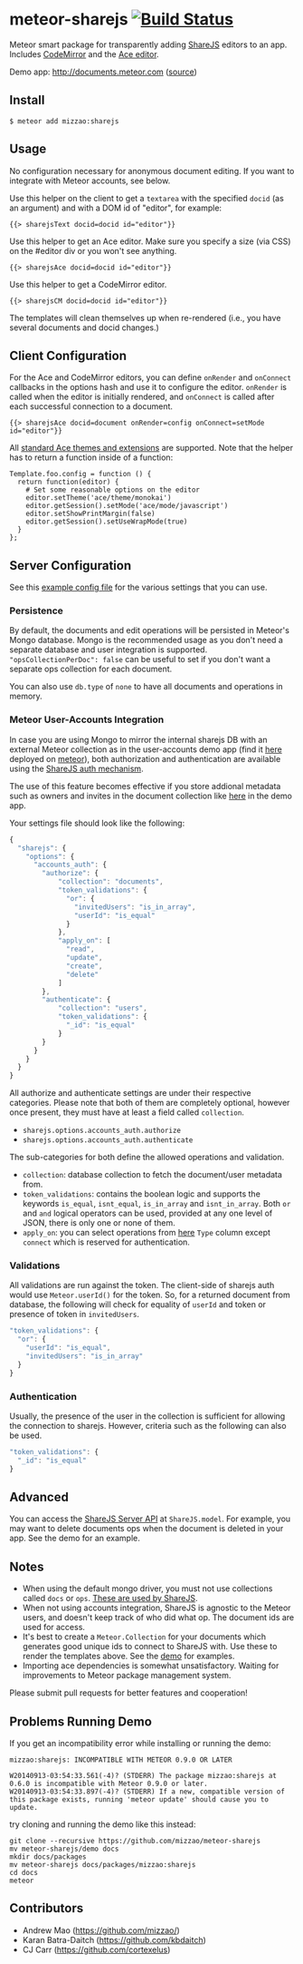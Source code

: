 meteor-sharejs [![Build Status](https://travis-ci.org/mizzao/meteor-sharejs.svg)](https://travis-ci.org/mizzao/meteor-sharejs)
==============

Meteor smart package for transparently adding [ShareJS](https://github.com/share/ShareJS) editors to an app. Includes [CodeMirror](http://codemirror.net/) and the [Ace editor](http://ace.c9.io/).

Demo app: http://documents.meteor.com ([source](demo))

## Install

```
$ meteor add mizzao:sharejs
```

## Usage

No configuration necessary for anonymous document editing. If you want to integrate with Meteor accounts, see below.

Use this helper on the client to get a `textarea` with the specified `docid` (as an argument) and with a DOM id of "editor", for example:

```
{{> sharejsText docid=docid id="editor"}}
```

Use this helper to get an Ace editor. Make sure you specify a size (via CSS) on the #editor div or you won't see anything.
```
{{> sharejsAce docid=docid id="editor"}}
```

Use this helper to get a CodeMirror editor. 
```
{{> sharejsCM docid=docid id="editor"}}
```

The templates will clean themselves up when re-rendered (i.e., you have several documents and docid changes.)

## Client Configuration

For the Ace and CodeMirror editors, you can define `onRender` and `onConnect` callbacks in the options hash and use it to configure the editor. `onRender` is called when the editor is initially rendered, and `onConnect` is called after each successful connection to a document.

```
{{> sharejsAce docid=document onRender=config onConnect=setMode id="editor"}}
```

All [standard Ace themes and extensions](https://github.com/ajaxorg/ace-builds/tree/master/src) are supported. Note that the helper has to return a function inside of a function:

```
Template.foo.config = function () {
  return function(editor) {
    # Set some reasonable options on the editor
    editor.setTheme('ace/theme/monokai')
    editor.getSession().setMode('ace/mode/javascript')
    editor.setShowPrintMargin(false)
    editor.getSession().setUseWrapMode(true)
  }
};
```

## Server Configuration

See this [example config file](settings-example.json) for the various settings that you can use.

### Persistence

By default, the documents and edit operations will be persisted in Meteor's Mongo database. Mongo is the recommended usage as you don't need a separate database and user integration is supported. `"opsCollectionPerDoc": false` can be useful to set if you don't want a separate ops collection for each document.

You can also use `db.type` of `none` to have all documents and operations in memory.

### Meteor User-Accounts Integration

In case you are using Mongo to mirror the internal sharejs DB with an external Meteor collection as in the user-accounts demo app (find it [here](https://github.com/kbdaitch/meteor-documents-demo) deployed on [meteor](http://documents-users.meteor.com)), both authorization and authentication are available using the [ShareJS auth mechanism](https://github.com/share/ShareJS/wiki/User-access-control).

The use of this feature becomes effective if you store addional metadata such as owners and invites in the document collection like [here](https://github.com/kbdaitch/meteor-documents-demo/blob/master/client/client.coffee#L22) in the demo app.

Your settings file should look like the following:

```js
{
  "sharejs": {
    "options": {
      "accounts_auth": {
        "authorize": {
            "collection": "documents",
            "token_validations": {
              "or": {
                "invitedUsers": "is_in_array",
                "userId": "is_equal"
              }
            },
            "apply_on": [
              "read",
              "update",
              "create",
              "delete"
            ]
        },
        "authenticate": {
            "collection": "users",
            "token_validations": {
              "_id": "is_equal"
            }
        }
      }
    }
  }
}
```

All authorize and authenticate settings are under their respective categories. Please note that both of them are completely optional, however once present, they must have at least a field called `collection`.

* `sharejs.options.accounts_auth.authorize`
* `sharejs.options.accounts_auth.authenticate`

The sub-categories for both define the allowed operations and validation.

* `collection`: database collection to fetch the document/user metadata from.
* `token_validations`: contains the boolean logic and supports the keywords `is_equal`, `isnt_equal`, `is_in_array` and `isnt_in_array`. Both `or` and `and` logical operators can be used, provided at any one level of JSON, there is only one or none of them.
* `apply_on`: you can select operations from [here](https://github.com/share/ShareJS/wiki/User-access-control#actions) `Type` column except `connect` which is reserved for authentication.

### Validations

All validations are run against the token. The client-side of sharejs auth would use `Meteor.userId()` for the token. So, for a returned document from database, the following will check for equality of `userId` and token or presence of token in `invitedUsers`.

```js
"token_validations": {
  "or": {
    "userId": "is_equal",
    "invitedUsers": "is_in_array"
  }
}
```

### Authentication

Usually, the presence of the user in the collection is sufficient for allowing the connection to sharejs. However, criteria such as the following can also be used.

```js
"token_validations": {
  "_id": "is_equal"
}
```

## Advanced

You can access the [ShareJS Server API](https://github.com/share/ShareJS/wiki/Server-api) at `ShareJS.model`. For example, you may want to delete documents ops when the document is deleted in your app. See the demo for an example.

## Notes

- When using the default mongo driver, you must not use collections called `docs` or `ops`. [These are used by ShareJS](https://github.com/share/ShareJS/blob/v0.6.2/src/server/db/mongo.coffee).
- When not using accounts integration, ShareJS is agnostic to the Meteor users, and doesn't keep track of who did what op. The document ids are used for access.
- It's best to create a `Meteor.Collection` for your documents which generates good unique ids to connect to ShareJS with. Use these to render the templates above. See the [demo](demo) for examples.
- Importing ace dependencies is somewhat unsatisfactory. Waiting for improvements to Meteor package management system.

Please submit pull requests for better features and cooperation!

## Problems Running Demo

If you get an incompatibility error while installing or running the demo:
```
mizzao:sharejs: INCOMPATIBLE WITH METEOR 0.9.0 OR LATER
```
```
W20140913-03:54:33.561(-4)? (STDERR) The package mizzao:sharejs at 0.6.0 is incompatible with Meteor 0.9.0 or later. 
W20140913-03:54:33.897(-4)? (STDERR) If a new, compatible version of this package exists, running 'meteor update' should cause you to update.  
```
try cloning and running the demo like this instead:
```
git clone --recursive https://github.com/mizzao/meteor-sharejs
mv meteor-sharejs/demo docs
mkdir docs/packages
mv meteor-sharejs docs/packages/mizzao:sharejs
cd docs
meteor
```


## Contributors

* Andrew Mao (https://github.com/mizzao/)
* Karan Batra-Daitch (https://github.com/kbdaitch)
* CJ Carr (https://github.com/cortexelus)
